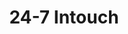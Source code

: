 ---
title: "24-7 Intouch"
identification: "247"
description: "Phone support or something?"
link: "http://24-7intouch.com/"
image: "assets/img/logos/247-in-touch.png"
width: "100px"
members:
  - name: "UMWics Member"
    summary: "UMWICS Member worked at 24-7 Intouch."
    statement: "UMWics Member had a good time."
    image: "/assets/img/co-op/person.jpg"
---